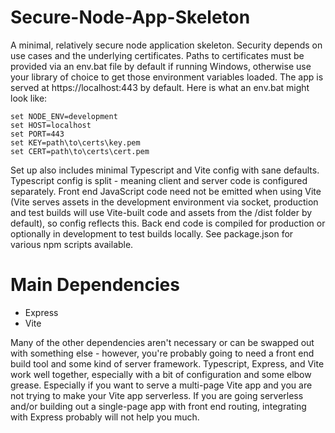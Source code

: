 # Secure-Node-App-Skeleton

A minimal, relatively secure node application skeleton. Security depends on use cases and the underlying certificates. Paths to certificates must be provided via an env.bat file by default if running Windows, otherwise use your library of choice to get those environment variables loaded. The app is served at https://localhost:443 by default. Here is what an env.bat might look like:

```
set NODE_ENV=development
set HOST=localhost
set PORT=443
set KEY=path\to\certs\key.pem
set CERT=path\to\certs\cert.pem
```

Set up also includes minimal Typescript and Vite config with sane defaults. Typescript config is split - meaning client and server code is configured separately. Front end JavaScript code need not be emitted when using Vite (Vite serves assets in the development environment via socket, production and test builds will use Vite-built code and assets from the /dist folder by default), so config reflects this. Back end code is compiled for production or optionally in development to test builds locally. See package.json for various npm scripts available.

# Main Dependencies

- Express
- Vite

Many of the other dependencies aren't necessary or can be swapped out with something else - however, you're probably going to need a front end build tool and some kind of server framework. Typescript, Express, and Vite work well together, especially with a bit of configuration and some elbow grease. Especially if you want to serve a multi-page Vite app and you are not trying to make your Vite app serverless. If you are going serverless and/or building out a single-page app with front end routing, integrating with Express probably will not help you much.